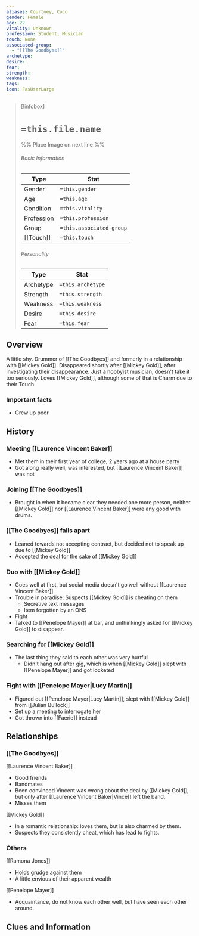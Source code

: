 ```yaml
---
aliases: Courtney, Coco
gender: Female
age: 22
vitality: Unknown
profession: Student, Musician
touch: None
associated-group:
  - "[[The Goodbyes]]"
archetype: 
desire: 
fear: 
strength: 
weakness: 
tags: 
icon: FasUserLarge
---
```


> [!infobox]
> # `=this.file.name`
> %% Place Image on next line %%
> ###### Basic Information
> Type |  Stat |
> ---|---|
> Gender | `=this.gender` |
> Age | `=this.age` |
> Condition | `=this.vitality` |
> Profession | `=this.profession` |
> Group | `=this.associated-group` |
> [[Touch]] | `=this.touch` |
> ###### Personality
> Type |  Stat |
> ---|---|
> Archetype | `=this.archetype` |
> Strength | `=this.strength` |
> Weakness | `=this.weakness` |
> Desire | `=this.desire` |
> Fear | `=this.fear` |
## Overview
A little shy. Drummer of [[The Goodbyes]] and formerly in a relationship with [[Mickey Gold]]. Disappeared shortly after [[Mickey Gold]], after investigating their disappearance. 
Just a hobbyist musician, doesn't take it too seriously. Loves [[Mickey Gold]], although some of that is Charm due to their Touch. 

### Important facts
- Grew up poor

## History
### Meeting [[Laurence Vincent Baker]]
- Met them in their first year of college, 2 years ago at a house party
- Got along really well, was interested, but [[Laurence Vincent Baker]] was not
### Joining [[The Goodbyes]]
- Brought in when it became clear they needed one more person, neither [[Mickey Gold]] nor [[Laurence Vincent Baker]] were any good with drums. 
### [[The Goodbyes]] falls apart
- Leaned towards not accepting contract, but decided not to speak up due to [[Mickey Gold]] 
- Accepted the deal for the sake of [[Mickey Gold]]
### Duo with [[Mickey Gold]]
- Goes well at first, but social media doesn't go well without [[Laurence Vincent Baker]]
- Trouble in paradise: Suspects [[Mickey Gold]] is cheating on them 
	- Secretive text messages
	- Item forgotten by an ONS
- Fight
- Talked to [[Penelope Mayer]] at bar, and unthinkingly asked for [[Mickey Gold]] to disappear.
### Searching for [[Mickey Gold]]
- The last thing they said to each other was very hurtful
	- Didn't hang out after gig, which is when [[Mickey Gold]] slept with [[Penelope Mayer]] and got locketed

### Fight with [[Penelope Mayer|Lucy Martin]]
- Figured out [[Penelope Mayer|Lucy Martin]], slept with [[Mickey Gold]] from [[Julian Bullock]]
- Set up a meeting to interrogate her
- Got thrown into [[Faerie]] instead

## Relationships
### [[The Goodbyes]]
[[Laurence Vincent Baker]]
- Good friends
- Bandmates
- Been convinced Vincent was wrong about the deal by [[Mickey Gold]], but only after [[Laurence Vincent Baker|Vince]] left the band. 
- Misses them 

[[Mickey Gold]]
- In a romantic relationship: loves them, but is also charmed by them. 
- Suspects they consistently cheat, which has lead to fights. 

### Others
[[Ramona Jones]]
- Holds grudge against them
- A little envious of their apparent wealth

[[Penelope Mayer]]
- Acquaintance, do not know each other well, but have seen each other around. 

## Clues and Information
